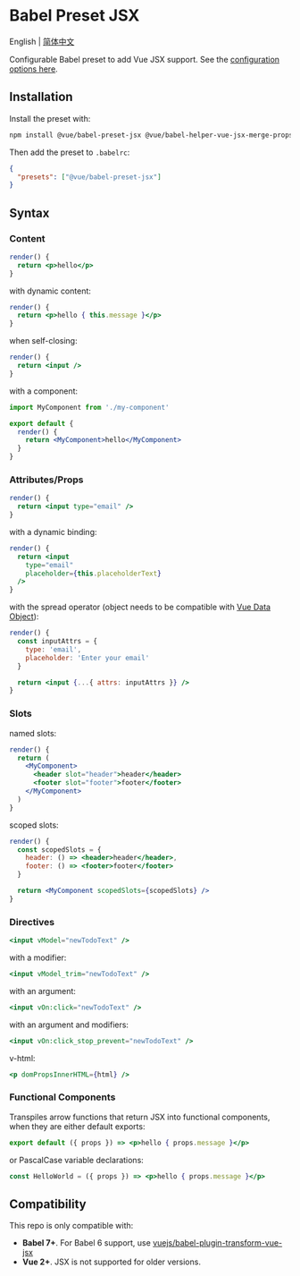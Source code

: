 # Babel Preset JSX

English | [简体中文](./README.zh-CN.md)

Configurable Babel preset to add Vue JSX support. See the [configuration options here](./packages/babel-preset-jsx).

## Installation

Install the preset with:

```bash
npm install @vue/babel-preset-jsx @vue/babel-helper-vue-jsx-merge-props
```

Then add the preset to `.babelrc`:

```json
{
  "presets": ["@vue/babel-preset-jsx"]
}
```

## Syntax

### Content

```jsx
render() {
  return <p>hello</p>
}
```

with dynamic content:

```jsx
render() {
  return <p>hello { this.message }</p>
}
```

when self-closing:

```jsx
render() {
  return <input />
}
```

with a component:

```jsx
import MyComponent from './my-component'

export default {
  render() {
    return <MyComponent>hello</MyComponent>
  }
}
```

### Attributes/Props

```jsx
render() {
  return <input type="email" />
}
```

with a dynamic binding:

```jsx
render() {
  return <input
    type="email"
    placeholder={this.placeholderText}
  />
}
```

with the spread operator (object needs to be compatible with [Vue Data Object](https://vuejs.org/v2/guide/render-function.html#The-Data-Object-In-Depth)):

```jsx
render() {
  const inputAttrs = {
    type: 'email',
    placeholder: 'Enter your email'
  }

  return <input {...{ attrs: inputAttrs }} />
}
```

### Slots

named slots:

```jsx
render() {
  return (
    <MyComponent>
      <header slot="header">header</header>
      <footer slot="footer">footer</footer>
    </MyComponent>
  )
}
```

scoped slots:

```jsx
render() {
  const scopedSlots = {
    header: () => <header>header</header>,
    footer: () => <footer>footer</footer>
  }

  return <MyComponent scopedSlots={scopedSlots} />
}
```

### Directives

```jsx
<input vModel="newTodoText" />
```

with a modifier:

```jsx
<input vModel_trim="newTodoText" />
```

with an argument:

```jsx
<input vOn:click="newTodoText" />
```

with an argument and modifiers:

```jsx
<input vOn:click_stop_prevent="newTodoText" />
```

v-html:

```jsx
<p domPropsInnerHTML={html} />
```

### Functional Components

Transpiles arrow functions that return JSX into functional components, when they are either default exports:

```jsx
export default ({ props }) => <p>hello { props.message }</p>
```

or PascalCase variable declarations:

```jsx
const HelloWorld = ({ props }) => <p>hello { props.message }</p>
```

## Compatibility

This repo is only compatible with:

- **Babel 7+**. For Babel 6 support, use [vuejs/babel-plugin-transform-vue-jsx](https://github.com/vuejs/babel-plugin-transform-vue-jsx)
- **Vue 2+**. JSX is not supported for older versions.
